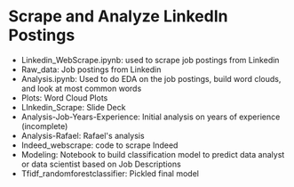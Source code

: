 # Scrape and Analyze LinkedIn Postings

- Linkedin_WebScrape.ipynb: used to scrape job postings from Linkedin
- Raw_data: Job postings from Linkedin
- Analysis.ipynb: Used to do EDA on the job postings, build word clouds, and look at most common words
- Plots: Word Cloud Plots
- LInkedin_Scrape: Slide Deck
- Analysis-Job-Years-Experience: Initial analysis on years of experience (incomplete)
- Analysis-Rafael: Rafael's analysis
- Indeed_webscrape: code to scrape Indeed
- Modeling: Notebook to build classification model to predict data analyst or data scientist based on Job Descriptions
- Tfidf_randomforestclassifier: Pickled final model